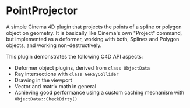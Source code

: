 # PointProjector

A simple Cinema 4D plugin that projects the points of a spline or polygon object on geometry. It is basically like Cinema's own "Project" command, but implemented as a deformer, working with both, Splines and Polygon objects, and working non-destructively.

This plugin demonstrates the following C4D API aspects:
* Deformer object plugins, derived from `class ObjectData`
* Ray intersections with `class GeRayCollider`
* Drawing in the viewport
* Vector and matrix math in general
* Achieving good performance using a custom caching mechanism with `ObjectData::CheckDirty()`
